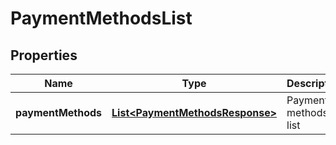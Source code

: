 
# PaymentMethodsList

## Properties
Name | Type | Description | Notes
------------ | ------------- | ------------- | -------------
**paymentMethods** | [**List&lt;PaymentMethodsResponse&gt;**](PaymentMethodsResponse.md) | Payment methods list |  [optional]



